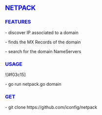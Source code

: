 <h2 style="color: blue;"><b>NETPACK</b></h2>



<h3 style="color:blue"><b>FEATURES</b></h3>

<p>- discover IP associated to a domain </p>
<p>- finds the MX Records of the domain </p>
<p>- search for the domain NameServers</p>


<h3 style="color: blue;"><b>USAGE</b></h3>
![#f03c15]<p>- go run netpack.go domain</p>

<h3 style="color: blue;"><b>GET</b></h3> 
<p>- git clone <a> https://github.com/iconfig/netpack </a></p>







